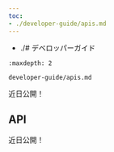 ```yaml
---
toc:
- ./developer-guide/apis.md
---
```


- ./# デベロッパーガイド

```{toctree}
:maxdepth: 2

developer-guide/apis.md
```

近日公開！

API
----

近日公開！
